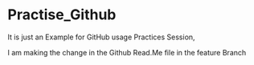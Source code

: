 # Practise_Github
It is just an Example for GitHub usage Practices Session, 

I am making the change in the Github Read.Me file in the feature Branch
